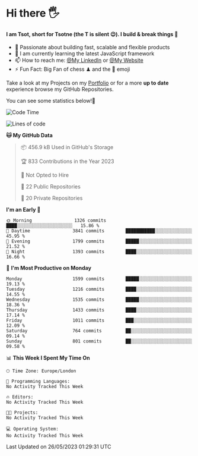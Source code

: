 # Hi there :raised_hand_with_fingers_splayed:
#### I am Tsot, short for Tsotne (the T is silent :wink:). I build & break things :space_invader:
- :telescope: Passionate about building fast, scalable and flexible products
- :seedling: I am currently learning the latest JavaScript framework 
- :mailbox: How to reach me: [@My LinkedIn](https://www.linkedin.com/in/tsotne-gvadzabia/) or [@My Website](https://tsotne.co.uk/contact)
- :zap: Fun Fact: Big Fan of chess ♟ and the 👾 emoji

Take a look at my Projects on my [Portfolio](https://tsotne.co.uk/) or for a more **up to date** experience browse my GitHub Repositories.

You can see some statistics below!:space_invader:
<!--START_SECTION:waka-->
![Code Time](http://img.shields.io/badge/Code%20Time-761%20hrs%202%20mins-blue)

![Lines of code](https://img.shields.io/badge/From%20Hello%20World%20I%27ve%20Written-4.8%20million%20lines%20of%20code-blue)

**🐱 My GitHub Data** 

> 📦 456.9 kB Used in GitHub's Storage 
 > 
> 🏆 833 Contributions in the Year 2023
 > 
> 🚫 Not Opted to Hire
 > 
> 📜 22 Public Repositories 
 > 
> 🔑 20 Private Repositories 
 > 
**I'm an Early 🐤** 

```text
🌞 Morning                1326 commits        ████░░░░░░░░░░░░░░░░░░░░░   15.86 % 
🌆 Daytime                3841 commits        ███████████░░░░░░░░░░░░░░   45.95 % 
🌃 Evening                1799 commits        █████░░░░░░░░░░░░░░░░░░░░   21.52 % 
🌙 Night                  1393 commits        ████░░░░░░░░░░░░░░░░░░░░░   16.66 % 
```
📅 **I'm Most Productive on Monday** 

```text
Monday                   1599 commits        █████░░░░░░░░░░░░░░░░░░░░   19.13 % 
Tuesday                  1216 commits        ████░░░░░░░░░░░░░░░░░░░░░   14.55 % 
Wednesday                1535 commits        █████░░░░░░░░░░░░░░░░░░░░   18.36 % 
Thursday                 1433 commits        ████░░░░░░░░░░░░░░░░░░░░░   17.14 % 
Friday                   1011 commits        ███░░░░░░░░░░░░░░░░░░░░░░   12.09 % 
Saturday                 764 commits         ██░░░░░░░░░░░░░░░░░░░░░░░   09.14 % 
Sunday                   801 commits         ██░░░░░░░░░░░░░░░░░░░░░░░   09.58 % 
```


📊 **This Week I Spent My Time On** 

```text
🕑︎ Time Zone: Europe/London

💬 Programming Languages: 
No Activity Tracked This Week

🔥 Editors: 
No Activity Tracked This Week

🐱‍💻 Projects: 
No Activity Tracked This Week

💻 Operating System: 
No Activity Tracked This Week
```


 Last Updated on 26/05/2023 01:29:31 UTC
<!--END_SECTION:waka-->

